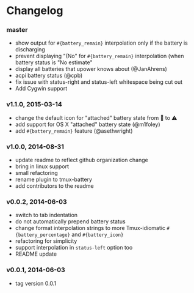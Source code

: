 # Changelog

### master
- show output for `#{battery_remain}` interpolation only if the battery is
  discharging
- prevent displaying "(No" for `#{battery_remain}` interpolation (when battery
  status is "No estimate"
- display all batteries that upower knows about (@JanAhrens)
- acpi battery status (@cpb)
- fix issue with status-right and status-left whitespace being cut out
- Add Cygwin support

### v1.1.0, 2015-03-14
- change the default icon for "attached" battery state from :snail: to :warning:
- add support for OS X "attached" battery state (@m1foley)
- add `#{battery_remain}` feature (@asethwright)

### v1.0.0, 2014-08-31
- update readme to reflect github organization change
- bring in linux support
- small refactoring
- rename plugin to tmux-battery
- add contributors to the readme

### v0.0.2, 2014-06-03
- switch to tab indentation
- do not automatically prepend battery status
- change format interpolation strings to more Tmux-idiomatic
  `#{battery_percentage}` and `#{battery_icon}`
- refactoring for simplicity
- support interpolation in `status-left` option too
- README update

### v0.0.1, 2014-06-03
- tag version 0.0.1
